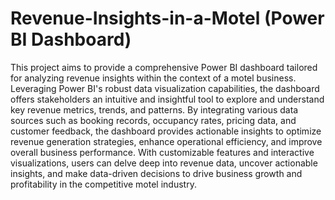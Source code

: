 # Revenue-Insights-in-a-Motel (Power BI Dashboard)
This project aims to provide a comprehensive Power BI dashboard tailored for analyzing revenue insights within the context of a motel business. Leveraging Power BI's robust data visualization capabilities, the dashboard offers stakeholders an intuitive and insightful tool to explore and understand key revenue metrics, trends, and patterns. By integrating various data sources such as booking records, occupancy rates, pricing data, and customer feedback, the dashboard provides actionable insights to optimize revenue generation strategies, enhance operational efficiency, and improve overall business performance. With customizable features and interactive visualizations, users can delve deep into revenue data, uncover actionable insights, and make data-driven decisions to drive business growth and profitability in the competitive motel industry.
